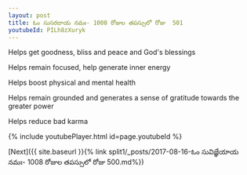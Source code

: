 ```yaml
---
layout: post
title: ఓం సుసరదాయ నమః- 1008 రోజుల తపస్సులో రోజు  501
youtubeId: PILh8zXuryk
---
```

 
 
Helps get goodness, bliss and peace and God's blessings
 
Helps remain focused, help generate inner energy 
 
Helps boost physical and mental health 
 
Helps remain grounded and generates a sense of gratitude towards the greater power 
 
Helps reduce bad karma
 
 
 
 


{% include youtubePlayer.html id=page.youtubeId %}
 
[Next]({{ site.baseurl }}{% link  split1/_posts/2017-08-16-ఓం సువిజ్ఞేయాయ నమః- 1008 రోజుల తపస్సులో రోజు  500.md%})
 
